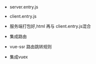 * server.entry.js
* client.entry.js

* 服务端打包好,html 再与 client.entry.js混合

* 集成路由
* vue-ssr 路由跳转规则

* 集成vuex
